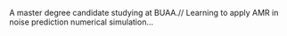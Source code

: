 A master degree candidate studying at BUAA.//
Learning to apply AMR in noise prediction numerical simulation...
<!---
mafiami/mafiami is a ✨ special ✨ repository because its `README.md` (this file) appears on your GitHub profile.
You can click the Preview link to take a look at your changes.
--->
